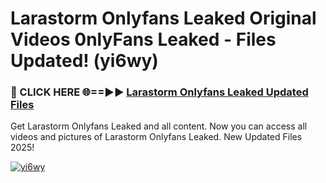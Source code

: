 # Larastorm Onlyfans Leaked Original Videos 0nlyFans Leaked - Files Updated! (yi6wy)

<h3>🔴 CLICK HERE 🌐==►► <a href="https://tinyurl.com/x26r9saj" rel="nofollow">Larastorm Onlyfans Leaked Updated Files</a></h3>

Get Larastorm Onlyfans Leaked and all content. Now you can access all videos and pictures of Larastorm Onlyfans Leaked. New Updated Files 2025!

[![yi6wy](https://i.imgur.com/LkgZPqh.gif)](https://tinyurl.com/x26r9saj)

